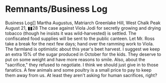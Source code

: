 # Remnants/Business Log

Business Log[]
Martha Augustus, Matriarch
Greenlake Hill, West Chalk Peak
August 21, ▮▮28
The case against Viola Jodi for secretly growing and drying tobacco (though he insists it was wild-harvested) is settled. The confiscated food supplies will be sent to the public canteen. Let Mr. Ross take a break for the next few days; hand over the ramming work to Viola. The farmland is optimistic about this year's beet harvest. I suggest we keep an extra 15% of the sugar produced in October for the kids. They deserve to put on some weight and have more reasons to smile.
Also, about the "sacrifice," they refused to negotiate. I think we should just give in to those fanatics. A few animals and some poultry is a small price to pay to keep them away from us. At least they aren't asking for human sacrifices, right?
